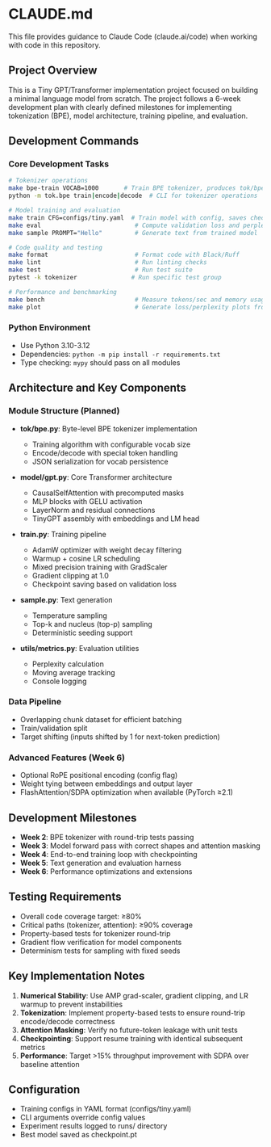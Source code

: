 # CLAUDE.md

This file provides guidance to Claude Code (claude.ai/code) when working with code in this repository.

## Project Overview

This is a Tiny GPT/Transformer implementation project focused on building a minimal language model from scratch. The project follows a 6-week development plan with clearly defined milestones for implementing tokenization (BPE), model architecture, training pipeline, and evaluation.

## Development Commands

### Core Development Tasks

```bash
# Tokenizer operations
make bpe-train VOCAB=1000       # Train BPE tokenizer, produces tok/bpe.json
python -m tok.bpe train|encode|decode  # CLI for tokenizer operations

# Model training and evaluation
make train CFG=configs/tiny.yaml  # Train model with config, saves checkpoint.pt
make eval                          # Compute validation loss and perplexity
make sample PROMPT="Hello"         # Generate text from trained model

# Code quality and testing
make format                        # Format code with Black/Ruff
make lint                          # Run linting checks
make test                          # Run test suite
pytest -k tokenizer               # Run specific test group

# Performance and benchmarking
make bench                         # Measure tokens/sec and memory usage
make plot                          # Generate loss/perplexity plots from runs/
```

### Python Environment
- Use Python 3.10-3.12
- Dependencies: `python -m pip install -r requirements.txt`
- Type checking: `mypy` should pass on all modules

## Architecture and Key Components

### Module Structure (Planned)
- **tok/bpe.py**: Byte-level BPE tokenizer implementation
  - Training algorithm with configurable vocab size
  - Encode/decode with special token handling
  - JSON serialization for vocab persistence
  
- **model/gpt.py**: Core Transformer architecture
  - CausalSelfAttention with precomputed masks
  - MLP blocks with GELU activation
  - LayerNorm and residual connections
  - TinyGPT assembly with embeddings and LM head
  
- **train.py**: Training pipeline
  - AdamW optimizer with weight decay filtering
  - Warmup + cosine LR scheduling
  - Mixed precision training with GradScaler
  - Gradient clipping at 1.0
  - Checkpoint saving based on validation loss
  
- **sample.py**: Text generation
  - Temperature sampling
  - Top-k and nucleus (top-p) sampling
  - Deterministic seeding support

- **utils/metrics.py**: Evaluation utilities
  - Perplexity calculation
  - Moving average tracking
  - Console logging

### Data Pipeline
- Overlapping chunk dataset for efficient batching
- Train/validation split
- Target shifting (inputs shifted by 1 for next-token prediction)

### Advanced Features (Week 6)
- Optional RoPE positional encoding (config flag)
- Weight tying between embeddings and output layer
- FlashAttention/SDPA optimization when available (PyTorch ≥2.1)

## Development Milestones

- **Week 2**: BPE tokenizer with round-trip tests passing
- **Week 3**: Model forward pass with correct shapes and attention masking
- **Week 4**: End-to-end training loop with checkpointing
- **Week 5**: Text generation and evaluation harness
- **Week 6**: Performance optimizations and extensions

## Testing Requirements

- Overall code coverage target: ≥80%
- Critical paths (tokenizer, attention): ≥90% coverage
- Property-based tests for tokenizer round-trip
- Gradient flow verification for model components
- Determinism tests for sampling with fixed seeds

## Key Implementation Notes

1. **Numerical Stability**: Use AMP grad-scaler, gradient clipping, and LR warmup to prevent instabilities
2. **Tokenization**: Implement property-based tests to ensure round-trip encode/decode correctness
3. **Attention Masking**: Verify no future-token leakage with unit tests
4. **Checkpointing**: Support resume training with identical subsequent metrics
5. **Performance**: Target >15% throughput improvement with SDPA over baseline attention

## Configuration

- Training configs in YAML format (configs/tiny.yaml)
- CLI arguments override config values
- Experiment results logged to runs/ directory
- Best model saved as checkpoint.pt